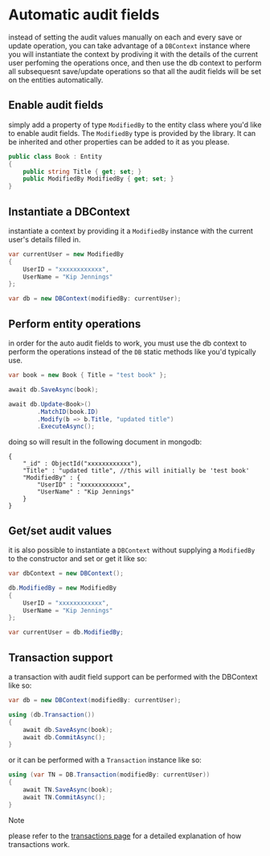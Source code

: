 # Automatic audit fields
instead of setting the audit values manually on each and every save or update operation, you can take advantage of a `DBContext` instance where you will instantiate the context by prodiving it with the details of the current user perfoming the operations once, and then use the db context to perform all subsequesnt save/update operations so that all the audit fields will be set on the entities automatically.

## Enable audit fields
simply add a property of type `ModifiedBy` to the entity class where you'd like to enable audit fields. The `ModifiedBy` type is provided by the library. It can be inherited and other properties can be added to it as you please.

```csharp
public class Book : Entity
{
    public string Title { get; set; }
    public ModifiedBy ModifiedBy { get; set; }
}
```

## Instantiate a DBContext
instantiate a context by providing it a `ModifiedBy` instance with the current user's details filled in.
```csharp
var currentUser = new ModifiedBy
{
    UserID = "xxxxxxxxxxxx",
    UserName = "Kip Jennings"
};

var db = new DBContext(modifiedBy: currentUser);
```

## Perform entity operations
in order for the auto audit fields to work, you must use the db context to perform the operations instead of the `DB` static methods like you'd typically use.
```csharp
var book = new Book { Title = "test book" };

await db.SaveAsync(book);

await db.Update<Book>()
        .MatchID(book.ID)
        .Modify(b => b.Title, "updated title")
        .ExecuteAsync();
```

doing so will result in the following document in mongodb:
```
{
	"_id" : ObjectId("xxxxxxxxxxxx"),
	"Title" : "updated title", //this will initially be 'test book'
	"ModifiedBy" : {
		"UserID" : "xxxxxxxxxxxx",
		"UserName" : "Kip Jennings"
	}
}
```

## Get/set audit values
it is also possible to instantiate a `DBContext` without supplying a `ModifiedBy` to the constructor and set or get it like so:
```csharp
var dbContext = new DBContext();

db.ModifiedBy = new ModifiedBy
{
    UserID = "xxxxxxxxxxxx",
    UserName = "Kip Jennings"
};

var currentUser = db.ModifiedBy;
```

## Transaction support
a transaction with audit field support can be performed with the DBContext like so:
```csharp
var db = new DBContext(modifiedBy: currentUser);

using (db.Transaction())
{
    await db.SaveAsync(book);
    await db.CommitAsync();
}
```

or it can be performed with a `Transaction` instance like so:
```csharp
using (var TN = DB.Transaction(modifiedBy: currentUser))
{
    await TN.SaveAsync(book);
    await TN.CommitAsync();
}
```
> [!NOTE]
> please refer to the [transactions page](Transactions.md) for a detailed explanation of how transactions work.
